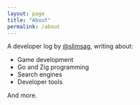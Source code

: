 ```yaml
---
layout: page
title: "About"
permalink: /about
---
```


A developer log by [@slimsag](https://twitter.com/slimsag), writing about:

* Game development
* Go and Zig programming
* Search engines
* Developer tools

And more.

